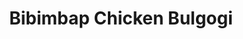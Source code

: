 ---
title: "Bibimbap Chicken Bulgogi"
type: "recipe"
tags: 
  - korean
  - chicken
  - fitmeal
  - asian
source: "https://www.thetakeiteasychef.com/korean-bibimbap-with-chicken-bulgogi-recipe"
---